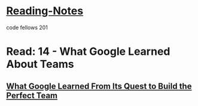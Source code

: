 # [Reading-Notes](https://alsosteve.github.io/reading-notes/)
code fellows 201

# Read: 14 - What Google Learned About Teams

## [What Google Learned From Its Quest to Build the Perfect Team](https://www.nytimes.com/2016/02/28/magazine/what-google-learned-from-its-quest-to-build-the-perfect-team.html)

### 